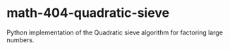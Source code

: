 # math-404-quadratic-sieve
Python implementation of the Quadratic sieve algorithm for factoring large numbers.
